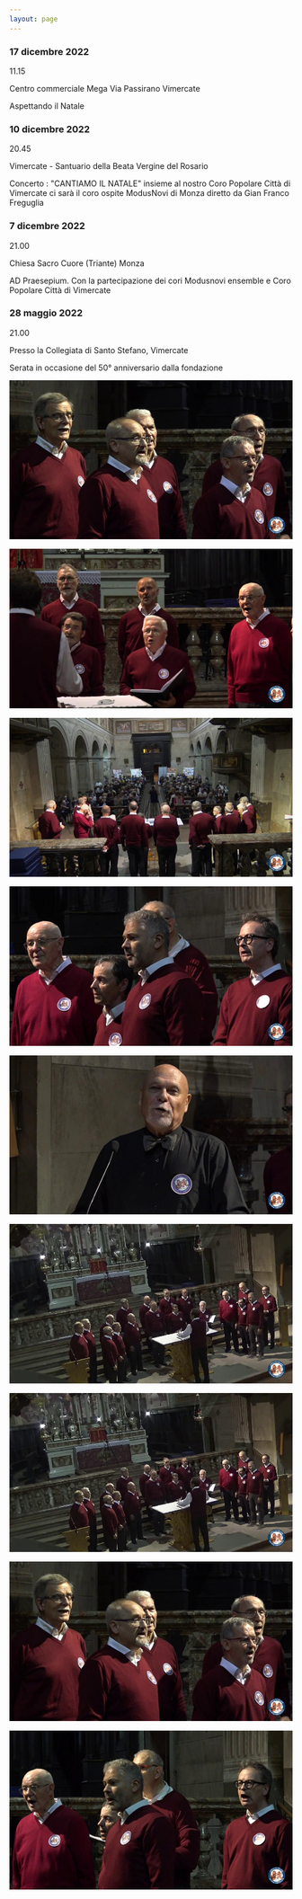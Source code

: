 ```yaml
---
layout: page
---
```


### 17 dicembre 2022

11.15

Centro commerciale Mega Via Passirano Vimercate

Aspettando il Natale

### 10 dicembre 2022

20.45

Vimercate - Santuario della Beata Vergine del Rosario

Concerto : "CANTIAMO IL NATALE" insieme al nostro Coro Popolare Città di Vimercate ci sarà il coro ospite ModusNovi di Monza diretto da Gian Franco Freguglia

### 7 dicembre 2022

21.00

Chiesa Sacro Cuore (Triante) Monza

AD Praesepium. Con la partecipazione dei cori Modusnovi ensemble e Coro Popolare Città di Vimercate

### 28 maggio 2022

21.00

Presso la Collegiata di Santo Stefano, Vimercate

Serata in occasione del 50° anniversario dalla fondazione

![image0007.jpeg](2022/image0007.jpeg)

![image0008.jpeg](2022/image0008.jpeg)

![image0009.jpeg](2022/image0009.jpeg)

![image0010.jpeg](2022/image0010.jpeg)

![image0011.jpeg](2022/image0011.jpeg)

![image0012.jpeg](2022/image0012.jpeg)

![image0013.jpeg](2022/image0013.jpeg)

![image0007.jpeg](2022/image0007.jpeg)

![image0015.jpeg](2022/image0015.jpeg)

